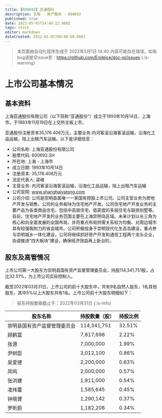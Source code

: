 ```yaml
---
title: [600692] 亚通股份
description: 主板 - 房产服务 - 600692
published: true
date: 2022-05-01T14:40:22.000Z
tags: stock
editor: markdown
dateCreated: 2022-01-01T00:00:00.000Z
---
```


> 本页面由自动化程序生成于 2022年5月1日 14:40
> 内容可能存在错误，如有bug请提交issue至：https://github.com/Eroleice/doc-pi/issues
{.is-warning}

# 上市公司基本情况

## 基本资料

上海亚通股份有限公司（以下简称“亚通股份”）成立于1993年10月14日，上海市。于1993年11月19日在上交所主板上市。

亚通股份注册资本35,176.406万元，主要业务:内河客滚沿海客滚运输，沿海化工品运输，陆上出租汽车运输。以下是详细信息：

- 公司名称: 上海亚通股份有限公司
- 股票代码: 600692.SH
- 所在地: 上海 - 上海市
- 成立日期: 1993年10月14日
- 注册资本: 35,176.406万元
- 法定代表人: 梁峻
- 主营业务: 内河客滚沿海客滚运输，沿海化工品运输，陆上出租汽车运输
- 公司官网: www.shanghaiyatong.com
- 公司介绍: 公司是崇明县属唯一一家国有控股上市公司。公司主营业务为房地产开发与销售，公司的业务板块为住宅地产开发。公司住宅地产开发业务的主要产品为各类商品住宅，包括中高层住宅、低密度的多层住宅与联排别墅等。目前，住宅地产开发的业务范围主要在上海崇明岛区域。未来计划以长三角为核心和向全面发展的全国布局，并将重点布局供需关系较为均衡、对周边城市具有较强吸附力的省会城市。公司积极投身于崇明现代化生态岛建设，重点参与崇明城乡一体化建设，公司将继续抓好房产开发和通信工程两个龙头企业，协调推进“四大板块”建设，确保经济效益再上新台阶。


## 股东及高管情况

上市公司第一大股东为崇明县国有资产监督管理委员会，持股114,341,751股，占比32.51%，为上市公司实际控制人。

截至2022年03月31日，上市公司的前十大股东中，共有9名自然人股东，1名其他股东，其中5%以上大股东共有1名。上市公司前十大股东明细如下：

> 股东持股数据截止于：2022年03月31日
{.is-info}

| 股东名称 | 持股数量（股） | 持股比例 |
| --- | --- | --- |
| 崇明县国有资产监督管理委员会 | 114,341,751 | 32.51% |
| 顾鹤富 | 7,817,696 | 2.22% |
| 张源 | 7,000,000 | 1.99% |
| 尹树臣 | 3,012,100 | 0.86% |
| 吴爱德 | 2,200,000 | 0.63% |
| 凤鸣 | 2,000,000 | 0.57% |
| 张洪建 | 1,911,000 | 0.54% |
| 凌炜蕾 | 1,585,645 | 0.45% |
| 钟晓贇 | 1,290,142 | 0.37% |
| 罗昕蔚 | 1,182,206 | 0.34% |




